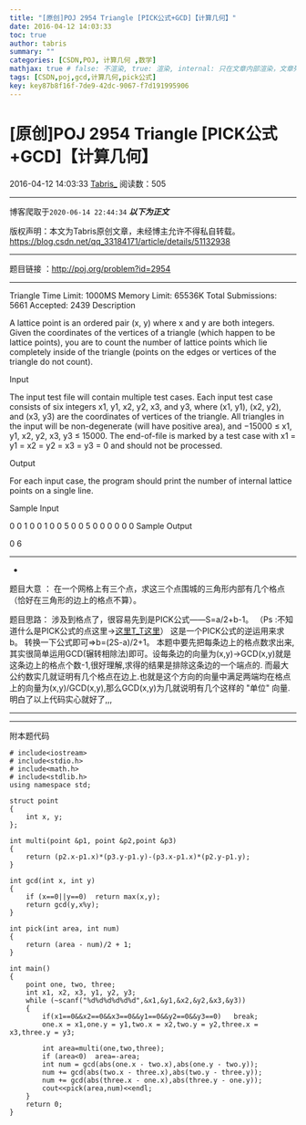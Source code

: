 ```yaml
---
title: "[原创]POJ 2954 Triangle [PICK公式+GCD]【计算几何】"
date: 2016-04-12 14:03:33
toc: true
author: tabris
summary: ""
categories: [CSDN,POJ, 计算几何 ,数学]
mathjax: true # false: 不渲染, true: 渲染, internal: 只在文章内部渲染，文章列表中不渲染
tags: [CSDN,poj,gcd,计算几何,pick公式]
key: key87b8f16f-7de9-42dc-9067-f7d191995906
---
```


# [原创]POJ 2954 Triangle [PICK公式+GCD]【计算几何】

2016-04-12 14:03:33  [Tabris_](https://me.csdn.net/qq_33184171) 阅读数：505

---

博客爬取于`2020-06-14 22:44:34`
***以下为正文***

版权声明：本文为Tabris原创文章，未经博主允许不得私自转载。
https://blog.csdn.net/qq_33184171/article/details/51132938

<!-- more -->

---

题目链接 ：http://poj.org/problem?id=2954

------------------------

Triangle
Time Limit: 1000MS		Memory Limit: 65536K
Total Submissions: 5661		Accepted: 2439
Description

A lattice point is an ordered pair (x, y) where x and y are both integers. Given the coordinates of the vertices of a triangle (which happen to be lattice points), you are to count the number of lattice points which lie completely inside of the triangle (points on the edges or vertices of the triangle do not count).

Input

The input test file will contain multiple test cases. Each input test case consists of six integers x1, y1, x2, y2, x3, and y3, where (x1, y1), (x2, y2), and (x3, y3) are the coordinates of vertices of the triangle. All triangles in the input will be non-degenerate (will have positive area), and −15000 ≤ x1, y1, x2, y2, x3, y3 ≤ 15000. The end-of-file is marked by a test case with x1 =  y1 = x2 = y2 = x3 = y3 = 0 and should not be processed.

Output

For each input case, the program should print the number of internal lattice points on a single line.

Sample Input

0 0 1 0 0 1
0 0 5 0 0 5
0 0 0 0 0 0
Sample Output

0
6


--------------------------------------------------------------------------------------------------------------------
-

题目大意 ：
       在一个网格上有三个点，求这三个点围城的三角形内部有几个格点（恰好在三角形的边上的格点不算）。

题目思路：
       涉及到格点了，很容易先到是PICK公式——S=a/2+b-1。
       （Ps :不知道什么是PICK公式的点这里->[这里T_T这里](http://blog.csdn.net/qq_33184171/article/details/51114511)）
       这是一个PICK公式的逆运用来求b。
       转换一下公式即可=>b=(2S-a)/2+1。
       本题中要先把每条边上的格点数求出来,其实很简单运用GCD(辗转相除法)即可。设每条边的向量为(x,y)->GCD(x,y)就是这条边上的格点个数-1,很好理解,求得的结果是排除这条边的一个端点的. 而最大公约数实几就证明有几个格点在边上.也就是这个方向的向量中满足两端均在格点上的向量为(x,y)/GCD(x,y),那么GCD(x,y)为几就说明有几个这样的 "单位" 向量.
明白了以上代码实心就好了,,,

------------------------------------------------------------------------------------------------------------------------------------------------------------------------
-------
附本题代码
```
# include<iostream>
# include<stdio.h>
# include<math.h>
# include<stdlib.h>
using namespace std;

struct point
{
    int x, y;
};

int multi(point &p1, point &p2,point &p3)
{
    return (p2.x-p1.x)*(p3.y-p1.y)-(p3.x-p1.x)*(p2.y-p1.y);
}

int gcd(int x, int y)
{
    if (x==0||y==0)  return max(x,y);
    return gcd(y,x%y);
}

int pick(int area, int num)
{
    return (area - num)/2 + 1;
}

int main()
{
    point one, two, three;
    int x1, x2, x3, y1, y2, y3;
    while (~scanf("%d%d%d%d%d%d",&x1,&y1,&x2,&y2,&x3,&y3))
    {
        if(x1==0&&x2==0&&x3==0&&y1==0&&y2==0&&y3==0)   break;
        one.x = x1,one.y = y1,two.x = x2,two.y = y2,three.x = x3,three.y = y3;

        int area=multi(one,two,three);
        if (area<0)  area=-area;
        int num = gcd(abs(one.x - two.x),abs(one.y - two.y));
        num += gcd(abs(two.x - three.x),abs(two.y - three.y));
        num += gcd(abs(three.x - one.x),abs(three.y - one.y));
        cout<<pick(area,num)<<endl;
    }
    return 0;
}

```